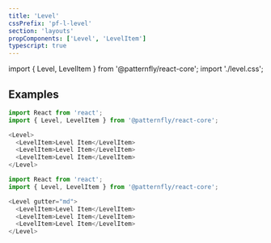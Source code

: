 ```yaml
---
title: 'Level'
cssPrefix: 'pf-l-level'
section: 'layouts'
propComponents: ['Level', 'LevelItem']
typescript: true
---
```


import { Level, LevelItem } from '@patternfly/react-core';
import './level.css';

## Examples
```js title=Basic
import React from 'react';
import { Level, LevelItem } from '@patternfly/react-core';

<Level>
  <LevelItem>Level Item</LevelItem>
  <LevelItem>Level Item</LevelItem>
  <LevelItem>Level Item</LevelItem>
</Level>
```

```js title=With-gutters
import React from 'react';
import { Level, LevelItem } from '@patternfly/react-core';

<Level gutter="md">
  <LevelItem>Level Item</LevelItem>
  <LevelItem>Level Item</LevelItem>
  <LevelItem>Level Item</LevelItem>
</Level>
```
